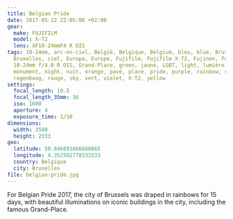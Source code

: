 ```yaml
---
title: Belgian Pride
date: 2017-05-22 22:05:00 +02:00
gear:
  make: FUJIFILM
  model: X-T2
  lens: XF10-24mmF4 R OIS
tags: 10-24mm, arc-en-ciel, België, Belgique, Belgium, bleu, blue, Brussel,
  Bruxelles, ciel, Europa, Europe, Fujifilm, Fujifilm X-T2, Fujinon, Fujinon XF
  10-24mm f/4.0 R OIS, Grand-Place, green, jaune, LGBT, light, lumière,
  monument, night, nuit, orange, pavé, place, pride, purple, rainbow, red,
  regenboog, rouge, sky, vert, violet, X-T2, yellow
settings:
  focal_length: 10.5
  focal_length_35mm: 16
  iso: 1600
  aperture: 4
  exposure_time: 1/10
dimensions:
  width: 3500
  height: 2333
geo:
  latitude: 50.846691666666665
  longitude: 4.352502778333333
  country: Belgique
  city: Bruxelles
file: belgian-pride.jpg
---
```


For Belgian Pride 2017, the city of Brussels was draped in rainbows for 15 days, with beautiful illuminations on iconic buildings in the city, including the famous Grand-Place.
